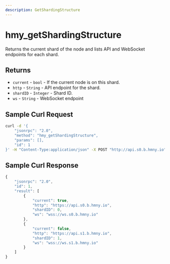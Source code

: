 ```yaml
---
description: GetShardingStructure
---
```


# hmy_getShardingStructure

Returns the current shard of the node and lists API and WebSocket endpoints for each shard.

## Returns

* `current` - `bool` - If the current node is on this shard.
* `http` - `String` - API endpoint for the shard.
* `shardID` - `Integer` - Shard ID.
* `ws` - `String` - WebSocket endpoint

## Sample Curl Request

```bash
curl -d '{
    "jsonrpc": "2.0",
    "method": "hmy_getShardingStructure",
    "params": [],
    "id": 1
}' -H "Content-Type:application/json" -X POST "http://api.s0.b.hmny.io"
```

## Sample Curl Response

```javascript
{
    "jsonrpc": "2.0",
    "id": 1,
    "result": [
        {
            "current": true,
            "http": "https://api.s0.b.hmny.io",
            "shardID": 0,
            "ws": "wss://ws.s0.b.hmny.io"
        },
        {
            "current": false,
            "http": "https://api.s1.b.hmny.io",
            "shardID": 1,
            "ws": "wss://ws.s1.b.hmny.io"
        }
    ]
}
```
